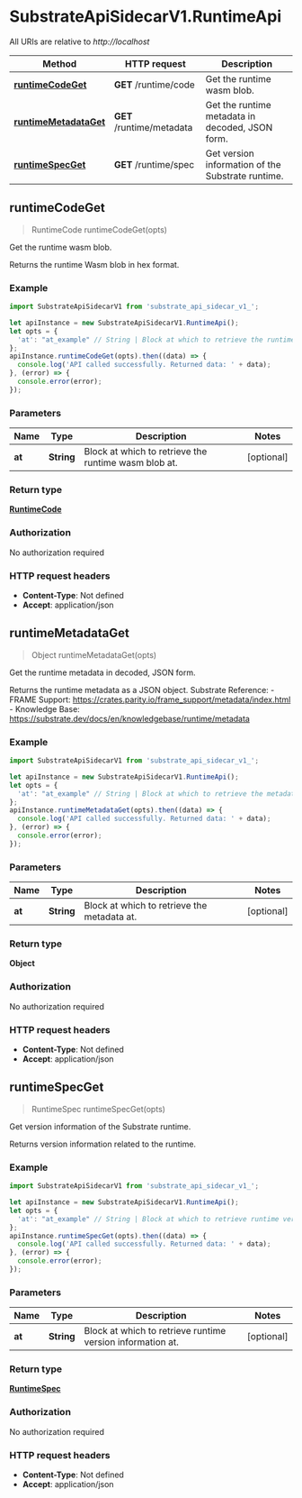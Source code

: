 # SubstrateApiSidecarV1.RuntimeApi

All URIs are relative to *http://localhost*

Method | HTTP request | Description
------------- | ------------- | -------------
[**runtimeCodeGet**](RuntimeApi.md#runtimeCodeGet) | **GET** /runtime/code | Get the runtime wasm blob.
[**runtimeMetadataGet**](RuntimeApi.md#runtimeMetadataGet) | **GET** /runtime/metadata | Get the runtime metadata in decoded, JSON form.
[**runtimeSpecGet**](RuntimeApi.md#runtimeSpecGet) | **GET** /runtime/spec | Get version information of the Substrate runtime.



## runtimeCodeGet

> RuntimeCode runtimeCodeGet(opts)

Get the runtime wasm blob.

Returns the runtime Wasm blob in hex format.

### Example

```javascript
import SubstrateApiSidecarV1 from 'substrate_api_sidecar_v1_';

let apiInstance = new SubstrateApiSidecarV1.RuntimeApi();
let opts = {
  'at': "at_example" // String | Block at which to retrieve the runtime wasm blob at.
};
apiInstance.runtimeCodeGet(opts).then((data) => {
  console.log('API called successfully. Returned data: ' + data);
}, (error) => {
  console.error(error);
});

```

### Parameters


Name | Type | Description  | Notes
------------- | ------------- | ------------- | -------------
 **at** | **String**| Block at which to retrieve the runtime wasm blob at. | [optional] 

### Return type

[**RuntimeCode**](RuntimeCode.md)

### Authorization

No authorization required

### HTTP request headers

- **Content-Type**: Not defined
- **Accept**: application/json


## runtimeMetadataGet

> Object runtimeMetadataGet(opts)

Get the runtime metadata in decoded, JSON form.

Returns the runtime metadata as a JSON object. Substrate Reference: - FRAME Support: https://crates.parity.io/frame_support/metadata/index.html - Knowledge Base: https://substrate.dev/docs/en/knowledgebase/runtime/metadata

### Example

```javascript
import SubstrateApiSidecarV1 from 'substrate_api_sidecar_v1_';

let apiInstance = new SubstrateApiSidecarV1.RuntimeApi();
let opts = {
  'at': "at_example" // String | Block at which to retrieve the metadata at.
};
apiInstance.runtimeMetadataGet(opts).then((data) => {
  console.log('API called successfully. Returned data: ' + data);
}, (error) => {
  console.error(error);
});

```

### Parameters


Name | Type | Description  | Notes
------------- | ------------- | ------------- | -------------
 **at** | **String**| Block at which to retrieve the metadata at. | [optional] 

### Return type

**Object**

### Authorization

No authorization required

### HTTP request headers

- **Content-Type**: Not defined
- **Accept**: application/json


## runtimeSpecGet

> RuntimeSpec runtimeSpecGet(opts)

Get version information of the Substrate runtime.

Returns version information related to the runtime.

### Example

```javascript
import SubstrateApiSidecarV1 from 'substrate_api_sidecar_v1_';

let apiInstance = new SubstrateApiSidecarV1.RuntimeApi();
let opts = {
  'at': "at_example" // String | Block at which to retrieve runtime version information at.
};
apiInstance.runtimeSpecGet(opts).then((data) => {
  console.log('API called successfully. Returned data: ' + data);
}, (error) => {
  console.error(error);
});

```

### Parameters


Name | Type | Description  | Notes
------------- | ------------- | ------------- | -------------
 **at** | **String**| Block at which to retrieve runtime version information at. | [optional] 

### Return type

[**RuntimeSpec**](RuntimeSpec.md)

### Authorization

No authorization required

### HTTP request headers

- **Content-Type**: Not defined
- **Accept**: application/json

